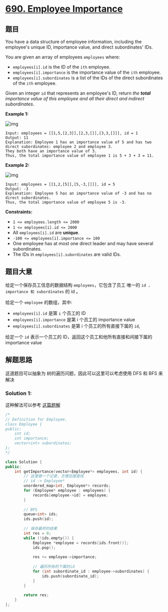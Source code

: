 # [690. Employee Importance](https://leetcode.com/problems/employee-importance/)

## 题目

You have a  data structure of employee information, including the employee's unique  ID, importance value, and direct subordinates' IDs.

You are given an array of employees `employees` where:

- `employees[i].id` is the ID of the `ith` employee.
- `employees[i].importance` is the importance value of the `ith` employee.
- `employees[i].subordinates` is a list of the IDs of the direct subordinates of the `ith` employee.

Given an integer `id` that represents an employee's ID, return *the **total** importance value of this employee and all their direct and indirect subordinates*.

 

**Example 1:**

![img](https://assets.leetcode.com/uploads/2021/05/31/emp1-tree.jpg)

```
Input: employees = [[1,5,[2,3]],[2,3,[]],[3,3,[]]], id = 1
Output: 11
Explanation: Employee 1 has an importance value of 5 and has two direct subordinates: employee 2 and employee 3.
They both have an importance value of 3.
Thus, the total importance value of employee 1 is 5 + 3 + 3 = 11.
```

**Example 2:**

![img](https://assets.leetcode.com/uploads/2021/05/31/emp2-tree.jpg)

```
Input: employees = [[1,2,[5]],[5,-3,[]]], id = 5
Output: -3
Explanation: Employee 5 has an importance value of -3 and has no direct subordinates.
Thus, the total importance value of employee 5 is -3.
```

 

**Constraints:**

- `1 <= employees.length <= 2000`
- `1 <= employees[i].id <= 2000`
- All `employees[i].id` are **unique**.
- `-100 <= employees[i].importance <= 100`
- One employee has at most one direct leader and may have several subordinates.
- The IDs in `employees[i].subordinates` are valid IDs.

## 题目大意

给定一个保存员工信息的数据结构 `employees`，它包含了员工 唯一的 `id ，importance 和 subordinates` 的 id 。

给定一个 `employee` 的数组，其中:

- `employees[i].id` 是第 `i` 个员工的 ID
- `employees[i].importance` 是第 i 个员工的 importance value
- `employees[i].subordinates` 是第 i 个员工的所有直接下属的 `id`,

给定一个 `id` 表示一个员工的 ID，返回这个员工和他所有直接和间接下属的 importance value

## 解题思路

这道题目可以抽象为 树的遍历问题，因此可以这里可以考虑使用 DFS 和 BFS 来解决

### Solution 1:

这种解法可以参考 [这篇题解](https://books.halfrost.com/leetcode/ChapterFour/0600~0699/0690.Employee-Importance/)

````c++
/*
// Definition for Employee.
class Employee {
public:
    int id;
    int importance;
    vector<int> subordinates;
};
*/

class Solution {
public:
    int getImportance(vector<Employee*> employees, int id) {
        // 这里做一个记录，方便后面查找
        // id -> Employee*
        unordered_map<int, Employee*> records;
        for (Employee* employee : employees) {
            records[employee->id] = employee;
        }
        
        // BFS
        queue<int> ids;
        ids.push(id);
        
        // 保存最终的结果
        int res = 0;
        while (!ids.empty()) {
            Employee *employee = records[ids.front()];
            ids.pop();
            
            res += employee->importance;
            
            // 遍历所有的下属的id
            for (int subordinate_id : employee->subordinates) {
                ids.push(subordinate_id);
            }
        }
        
        return res;
    }
};
````
